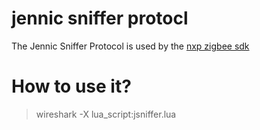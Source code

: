 # jennic sniffer protocl #
The Jennic Sniffer Protocol is used by the [nxp zigbee sdk](http://www.jennic.com/support/support_files/jn-an-1115_protocol_sniffer_with_wireshark)

# How to use it? #
> wireshark -X lua_script:jsniffer.lua

